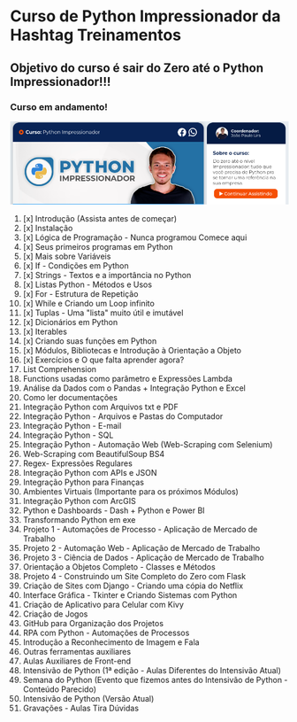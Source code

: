 # Curso de Python Impressionador da Hashtag Treinamentos

## Objetivo do curso é sair do Zero até o Python Impressionador!!!<br>
### Curso em andamento!<br>

<img src="./img/python-lira.png" alt="Imagem Python - Lira" ><br>

1. [x]  Introdução (Assista antes de começar)
2.  [x] Instalação
3.  [x] Lógica de Programação - Nunca programou Comece aqui
4. [x] Seus primeiros programas em Python
5. [x] Mais sobre Variáveis
6. [x] If - Condições em Python
7. [x] Strings - Textos e a importância no Python
8. [x] Listas Python - Métodos e Usos
9. [x] For - Estrutura de Repetição
10. [x] While e Criando um Loop infinito
11. [x] Tuplas - Uma "lista" muito útil e imutável
12. [x] Dicionários em Python
13. [x] Iterables
14. [x] Criando suas funções em Python
15.  [x] Módulos, Bibliotecas e Introdução à Orientação a Objeto
16. [x] Exercícios e O que falta aprender agora?
17. List Comprehension
18. Functions usadas como parâmetro e Expressões Lambda
19. Análise da Dados com o Pandas + Integração Python e Excel
20. Como ler documentações
21. Integração Python com Arquivos txt e PDF
22. Integração Python - Arquivos e Pastas do Computador
23. Integração Python - E-mail
24. Integração Python - SQL
25. Integração Python - Automação Web (Web-Scraping com Selenium)
26. Web-Scraping com BeautifulSoup BS4
27. Regex- Expressões Regulares
28. Integração Python com APIs e JSON
29. Integração Python para Finanças
30. Ambientes Virtuais (Importante para os próximos Módulos)
31. Integração Python com ArcGIS
32. Python e Dashboards - Dash + Python e Power BI
33. Transformando Python em exe
34. Projeto 1 - Automações de Processo - Aplicação de Mercado de Trabalho
35. Projeto 2 - Automação Web - Aplicação de Mercado de Trabalho
36. Projeto 3 - Ciência de Dados - Aplicação de Mercado de Trabalho
37. Orientação a Objetos Completo - Classes e Métodos
38. Projeto 4 - Construindo um Site Completo do Zero com Flask
39. Criação de Sites com Django - Criando uma cópia do Netflix
40. Interface Gráfica - Tkinter e Criando Sistemas com Python
41. Criação de Aplicativo para Celular com Kivy
42. Criação de Jogos
43. GitHub para Organização dos Projetos
44. RPA com Python - Automações de Processos
45. Introdução a Reconhecimento de Imagem e Fala
46. Outras ferramentas auxiliares
47. Aulas Auxiliares de Front-end
48. Intensivão de Python (1ª edição - Aulas Diferentes do Intensivão Atual)
49. Semana do Python (Evento que fizemos antes do Intensivão de Python - Conteúdo Parecido)
50. Intensivão de Python (Versão Atual)
51. Gravações - Aulas Tira Dúvidas

